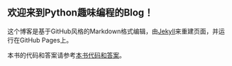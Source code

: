 ## 欢迎来到Python趣味编程的Blog！

这个博客是基于GitHub风格的Markdown格式编辑，由[Jekyll](https://jekyllrb.com/)来重建页面，并运行在GitHub Pages上。

本书的代码和答案请参考[本书代码和答案](https://github.com/yangyang-programming/python-funny-book/tree/master/%E4%BB%A3%E7%A0%81)。
